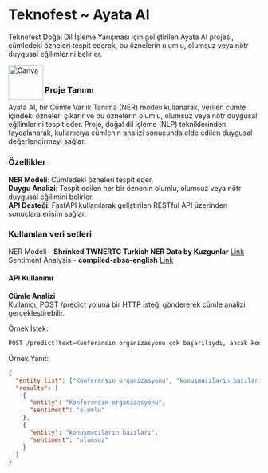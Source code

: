 # Teknofest ~ Ayata AI

Teknofest Doğal Dil İşleme Yarışması için geliştirilen Ayata AI projesi, cümledeki özneleri tespit ederek, bu öznelerin olumlu, olumsuz veya nötr duygusal eğilimlerini belirler.

<a 
  href="https://www.canva.com/design/DAGNUrRXQY4/DYwdUXlvByBEAO6gbwYmqg/view"
  target="_blank">
    <img
      src="https://logodownload.org/wp-content/uploads/2020/11/canva-logo-.png"
      alt="Canva"
      width="70"
      align="left"
    />
</a>
<br />

### Proje Tanımı

Ayata AI, bir Cümle Varlık Tanıma (NER) modeli kullanarak, verilen cümle içindeki özneleri çıkarır ve bu öznelerin olumlu, olumsuz veya nötr duygusal eğilimlerini tespit eder. Proje, doğal dil işleme (NLP) tekniklerinden faydalanarak, kullanıcıya cümlenin analizi sonucunda elde edilen duygusal değerlendirmeyi sağlar.

### Özellikler

**NER Modeli**: Cümledeki özneleri tespit eder.  
**Duygu Analizi**: Tespit edilen her bir öznenin olumlu, olumsuz veya nötr duygusal eğilimini belirler.  
**API Desteği**: FastAPI kullanılarak geliştirilen RESTful API üzerinden sonuçlara erişim sağlar.

### Kullanılan veri setleri

NER Modeli - **Shrinked TWNERTC Turkish NER Data by Kuzgunlar** [Link](https://www.kaggle.com/datasets/behcetsenturk/shrinked-twnertc-turkish-ner-data-by-kuzgunlar)  
Sentiment Analysis - **compiled-absa-english** [Link](https://huggingface.co/datasets/carant-ai/compiled-absa-english)

#### API Kullanımı

**Cümle Analizi**  
Kullanıcı, POST /predict yoluna bir HTTP isteği göndererek cümle analizi gerçekleştirebilir.

Örnek İstek:

```bash
POST /predict?text=Konferansın organizasyonu çok başarılıydı, ancak konuşmacıların bazıları yetersizdi.
```

Örnek Yanıt:

```json
{
  "entity_list": ["Konferansın organizasyonu", "konuşmacıların bazıları"],
  "results": [
    {
      "entity": "Konferansın organizasyonu",
      "sentiment": "olumlu"
    },
    {
      "entity": "konuşmacıların bazıları",
      "sentiment": "olumsuz"
    }
  ]
}
```
